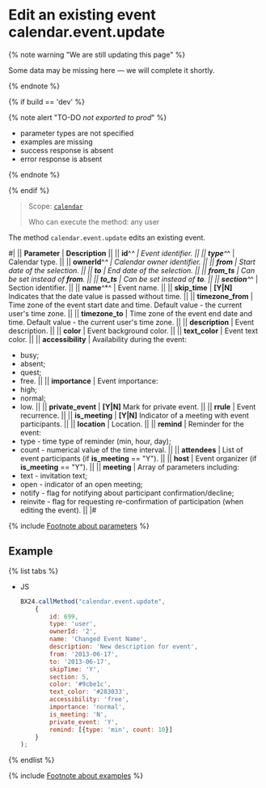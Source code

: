 # Edit an existing event calendar.event.update

{% note warning "We are still updating this page" %}

Some data may be missing here — we will complete it shortly.

{% endnote %}

{% if build == 'dev' %}

{% note alert "TO-DO _not exported to prod_" %}

- parameter types are not specified
- examples are missing
- success response is absent
- error response is absent

{% endnote %}

{% endif %}

> Scope: [`calendar`](../scopes/permissions.md)
>
> Who can execute the method: any user

The method `calendar.event.update` edits an existing event.

#|
|| **Parameter** | **Description** ||
|| **id**^*^ | Event identifier. ||
|| **type**^*^ | Calendar type. ||
|| **ownerId**^*^ | Calendar owner identifier. ||
|| **from** | Start date of the selection. ||
|| **to** | End date of the selection. ||
|| **from_ts** | Can be set instead of **from**. ||
|| **to_ts** | Can be set instead of **to**. ||
|| **section**^*^ | Section identifier. ||
|| **name**^*^ | Event name. ||
|| **skip_time** | **[Y\|N]** Indicates that the date value is passed without time. ||
|| **timezone_from** | Time zone of the event start date and time. Default value - the current user's time zone. ||
|| **timezone_to** | Time zone of the event end date and time. Default value - the current user's time zone. ||
|| **description** | Event description. ||
|| **color** | Event background color. ||
|| **text_color** | Event text color. ||
|| **accessibility** | Availability during the event: 
- busy; 
- absent; 
- quest; 
- free. ||
|| **importance** | Event importance: 
- high; 
- normal; 
- low. ||
|| **private_event** | **[Y\|N]** Mark for private event. ||
|| **rrule** | Event recurrence. ||
|| **is_meeting** | **[Y\|N]** Indicator of a meeting with event participants. ||
|| **location** | Location. ||
|| **remind** | Reminder for the event: 
- type - time type of reminder (min, hour, day); 
- count - numerical value of the time interval. ||
|| **attendees** | List of event participants (if **is_meeting** == "Y"). ||
|| **host** | Event organizer (if **is_meeting** == "Y"). ||
|| **meeting** | Array of parameters including: 
- text - invitation text; 
- open - indicator of an open meeting; 
- notify - flag for notifying about participant confirmation/decline; 
- reinvite - flag for requesting re-confirmation of participation (when editing the event). ||
|#

{% include [Footnote about parameters](../../_includes/required.md) %}

## Example

{% list tabs %}

- JS

    ```js
    BX24.callMethod("calendar.event.update",
        {
            id: 699,
            type: 'user',
            ownerId: '2',
            name: 'Changed Event Name',
            description: 'New description for event',
            from: '2013-06-17',
            to: '2013-06-17',
            skipTime: 'Y',
            section: 5,
            color: '#9cbe1c',
            text_color: '#283033',
            accessibility: 'free',
            importance: 'normal',
            is_meeting: 'N',
            private_event: 'Y',
            remind: [{type: 'min', count: 10}]
        }
    );
    ```

{% endlist %}

{% include [Footnote about examples](../../_includes/examples.md) %}